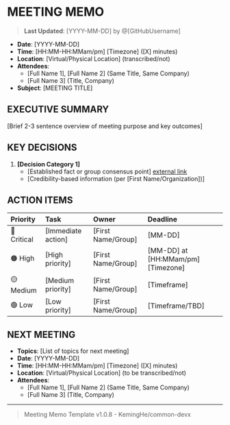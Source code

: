 # MEETING MEMO

> **Last Updated**: [YYYY-MM-DD] by @[GitHubUsername]

- **Date**: [YYYY-MM-DD]
- **Time**: [HH:MM-HH:MMam/pm] [Timezone] ([X] minutes)
- **Location**: [Virtual/Physical Location] (transcribed/not)
- **Attendees**:
  - [Full Name 1], [Full Name 2] (Same Title, Same Company)
  - [Full Name 3] (Title, Company)
- **Subject**: [MEETING TITLE]

## EXECUTIVE SUMMARY

[Brief 2-3 sentence overview of meeting purpose and key outcomes]

## KEY DECISIONS

1. **[Decision Category 1]**
   - [Established fact or group consensus point] [external link](link)
   - [Credibility-based information (per [First Name/Organization])]

## ACTION ITEMS

| Priority | Task | Owner | Deadline |
| :--- | :--- | :--- | :--- |
| 🔴 Critical | [Immediate action] | [First Name/Group] | [MM-DD] |
| 🟠 High | [High priority] | [First Name/Group] | [MM-DD] at [HH:MMam/pm] [Timezone] |
| 🟡 Medium | [Medium priority] | [First Name/Group] | [Timeframe] |
| 🟢 Low | [Low priority] | [First Name/Group] | [Timeframe/TBD] |

## NEXT MEETING

- **Topics**: [List of topics for next meeting]
- **Date**: [YYYY-MM-DD]
- **Time**: [HH:MM-HH:MMam/pm] [Timezone] ([X] minutes)
- **Location**: [Virtual/Physical Location] (to be transcribed/not)
- **Attendees**:
  - [Full Name 1], [Full Name 2] (Same Title, Same Company)
  - [Full Name 3] (Title, Company)

---

> Meeting Memo Template v1.0.8 - KemingHe/common-devx
